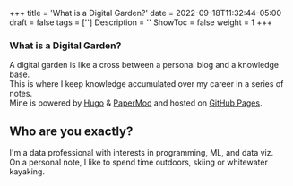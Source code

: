 +++
title = 'What is a Digital Garden?'
date = 2022-09-18T11:32:44-05:00
draft = false
tags = ['']
Description = ''
ShowToc = false
weight = 1
+++

### What is a Digital Garden? 
A digital garden is like a cross between a personal blog and a knowledge base.  
This is where I keep knowledge accumulated over my career in a series of notes.  
Mine is powered by [Hugo](https://gohugo.io) & [PaperMod](https://github.com/adityatelange/hugo-PaperMod/) and hosted on [GitHub Pages](https://pages.github.com). 

## Who are you exactly? 
I'm a data professional with interests in programming, ML, and data viz.  
On a personal note, I like to spend time outdoors, skiing or whitewater kayaking. 


